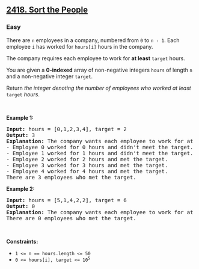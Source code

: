 <h2><a href="https://leetcode.com/problems/number-of-employees-who-met-the-target/">2418. Sort the People</a></h2>
<h3>Easy</h3>

<div>
  <p>
    There are <code>n</code> employees in a company, numbered from
    <code>0</code> to <code>n - 1</code>. Each employee <code>i</code> has
    worked for <code>hours[i]</code> hours in the company.
  </p>

  <p>
    The company requires each employee to work for <strong>at least</strong>
    <code>target</code> hours.
  </p>

  <p>
    You are given a <strong>0-indexed</strong> array of non-negative integers
    <code>hours</code> of length <code>n</code> and a non-negative integer
    <code>target</code>.
  </p>

  <p>
    Return
    <em>the integer denoting the number of employees who worked at least</em>
    <code>target</code> <em>hours</em>.
  </p>

  <p>&nbsp;</p>
  <p><strong class="example">Example 1:</strong></p>

  <pre><strong>Input:</strong> hours = [0,1,2,3,4], target = 2
<strong>Output:</strong> 3
<strong>Explanation:</strong> The company wants each employee to work for at least 2 hours.
- Employee 0 worked for 0 hours and didn't meet the target.
- Employee 1 worked for 1 hours and didn't meet the target.
- Employee 2 worked for 2 hours and met the target.
- Employee 3 worked for 3 hours and met the target.
- Employee 4 worked for 4 hours and met the target.
There are 3 employees who met the target.
</pre>

  <p><strong class="example">Example 2:</strong></p>

  <pre><strong>Input:</strong> hours = [5,1,4,2,2], target = 6
<strong>Output:</strong> 0
<strong>Explanation:</strong> The company wants each employee to work for at least 6 hours.
There are 0 employees who met the target.
</pre>

  <p>&nbsp;</p>
  <p><strong>Constraints:</strong></p>

  <ul>
    <li><code>1 &lt;= n == hours.length &lt;= 50</code></li>
    <li>
      <code>0 &lt;=&nbsp;hours[i], target &lt;= 10<sup>5</sup></code>
    </li>
  </ul>
</div>
